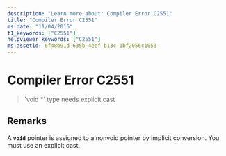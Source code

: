 ```yaml
---
description: "Learn more about: Compiler Error C2551"
title: "Compiler Error C2551"
ms.date: "11/04/2016"
f1_keywords: ["C2551"]
helpviewer_keywords: ["C2551"]
ms.assetid: 6f48b91d-635b-4eef-b13c-1bf2056c1053
---
```

# Compiler Error C2551

> 'void *' type needs explicit cast

## Remarks

A **`void`** pointer is assigned to a nonvoid pointer by implicit conversion. You must use an explicit cast.
